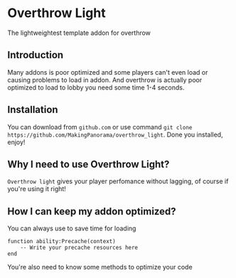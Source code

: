 # Overthrow Light
 The lightweightest template addon for overthrow

## Introduction
Many addons is poor optimized and some players can't even load or causing problems to load in addon. And overthrow is actually poor optimized to load to lobby you need some time 1-4 seconds.

## Installation
You can download from `github.com` or use command `git clone https://github.com/MakingPanorama/overthrow_light`. Done you installed, enjoy!

## Why I need to use Overthrow Light?
`Overthrow light` gives your player perfomance without lagging, of course if you're using it right!

## How I can keep my addon optimized?
You can always use to save time for loading
```
function ability:Precache(context)
    -- Write your precache resources here
end
```
You're also need to know some methods to optimize your code